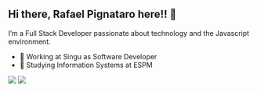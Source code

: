 ## Hi there, Rafael Pignataro here!! 👋

I’m a Full Stack Developer passionate about technology and the Javascript environment.

- :office: Working at Singu as Software Developer
- :school: Studying Information Systems at ESPM
<img src="https://img.shields.io/badge/LinkedIn-0077B5?style=for-the-badge&logo=linkedin&logoColor=white" /> 
<img src="https://img.shields.io/badge/Gmail-D14836?style=for-the-badge&logo=gmail&logoColor=white" />

<!-- [![Anurag's GitHub stats](https://github-readme-stats.vercel.app/api?username=rafapignataro&show_icons=true&theme=radical)] -->
